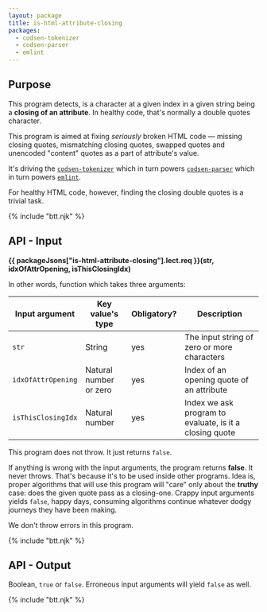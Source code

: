 ```yaml
---
layout: package
title: is-html-attribute-closing
packages:
  - codsen-tokenizer
  - codsen-parser
  - emlint
---
```


## Purpose

This program detects, is a character at a given index in a given string being a **closing of an attribute**. In healthy code, that's normally a double quotes character.

This program is aimed at fixing _seriously_ broken HTML code — missing closing quotes, mismatching closing quotes, swapped quotes and unencoded "content" quotes as a part of attribute's value.

It's driving the [`codsen-tokenizer`](/os/codsen-tokenizer/) which in turn powers [`codsen-parser`](/os/codsen-parser/) which in turn powers [`emlint`](/os/emlint/).

For healthy HTML code, however, finding the closing double quotes is a trivial task.

{% include "btt.njk" %}

## API - Input

**{{ packageJsons["is-html-attribute-closing"].lect.req }}(str, idxOfAttrOpening, isThisClosingIdx)**

In other words, function which takes three arguments:

| Input argument     | Key value's type       | Obligatory? | Description                                             |
| ------------------ | ---------------------- | ----------- | ------------------------------------------------------- |
| `str`              | String                 | yes         | The input string of zero or more characters             |
| `idxOfAttrOpening` | Natural number or zero | yes         | Index of an opening quote of an attribute               |
| `isThisClosingIdx` | Natural number         | yes         | Index we ask program to evaluate, is it a closing quote |

This program does not throw. It just returns `false`.

If anything is wrong with the input arguments, the program returns **false**. It never throws. That's because it's to be used inside other programs. Idea is, proper algorithms that will use this program will "care" only about the **truthy** case: does the given quote pass as a closing-one. Crappy input arguments yields `false`, happy days, consuming algorithms continue whatever dodgy journeys they have been making.

We don't throw errors in this program.

{% include "btt.njk" %}

## API - Output

Boolean, `true` or `false`. Erroneous input arguments will yield `false` as well.

{% include "btt.njk" %}
